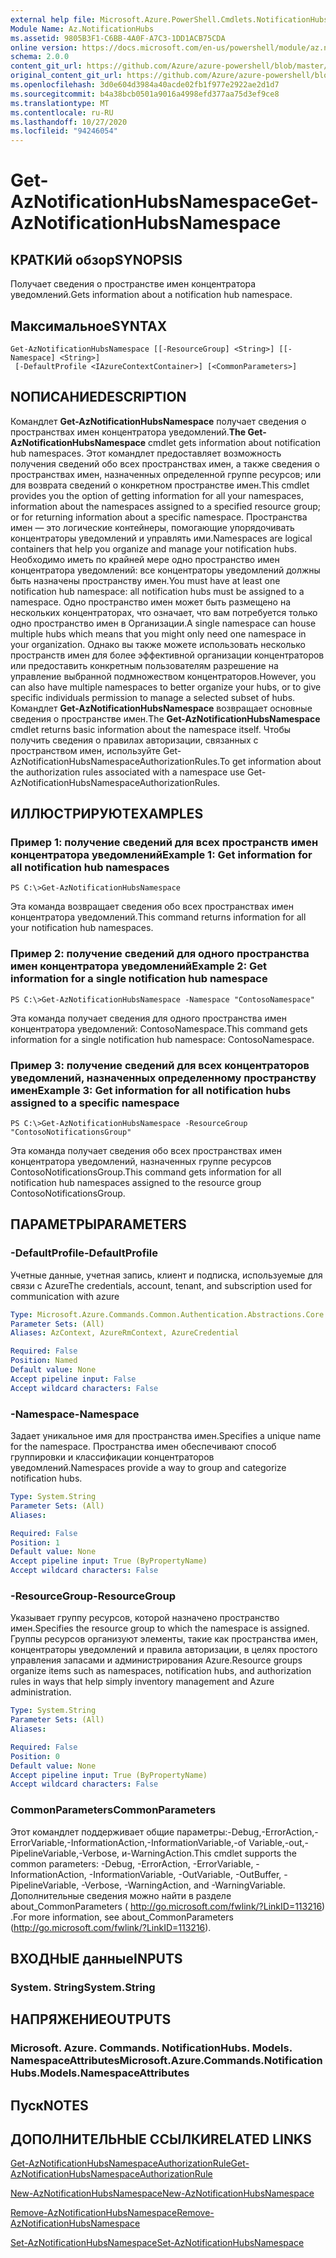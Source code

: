 ```yaml
---
external help file: Microsoft.Azure.PowerShell.Cmdlets.NotificationHubs.dll-Help.xml
Module Name: Az.NotificationHubs
ms.assetid: 9805B3F1-C6BB-4A0F-A7C3-1DD1ACB75CDA
online version: https://docs.microsoft.com/en-us/powershell/module/az.notificationhubs/get-aznotificationhubsnamespace
schema: 2.0.0
content_git_url: https://github.com/Azure/azure-powershell/blob/master/src/NotificationHubs/NotificationHubs/help/Get-AzNotificationHubsNamespace.md
original_content_git_url: https://github.com/Azure/azure-powershell/blob/master/src/NotificationHubs/NotificationHubs/help/Get-AzNotificationHubsNamespace.md
ms.openlocfilehash: 3d0e604d3984a40acde02fb1f977e2922ae2d1d7
ms.sourcegitcommit: b4a38bcb0501a9016a4998efd377aa75d3ef9ce8
ms.translationtype: MT
ms.contentlocale: ru-RU
ms.lasthandoff: 10/27/2020
ms.locfileid: "94246054"
---
```

# <span data-ttu-id="ebe61-101">Get-AzNotificationHubsNamespace</span><span class="sxs-lookup"><span data-stu-id="ebe61-101">Get-AzNotificationHubsNamespace</span></span>

## <span data-ttu-id="ebe61-102">КРАТКИй обзор</span><span class="sxs-lookup"><span data-stu-id="ebe61-102">SYNOPSIS</span></span>
<span data-ttu-id="ebe61-103">Получает сведения о пространстве имен концентратора уведомлений.</span><span class="sxs-lookup"><span data-stu-id="ebe61-103">Gets information about a notification hub namespace.</span></span>

## <span data-ttu-id="ebe61-104">Максимальное</span><span class="sxs-lookup"><span data-stu-id="ebe61-104">SYNTAX</span></span>

```
Get-AzNotificationHubsNamespace [[-ResourceGroup] <String>] [[-Namespace] <String>]
 [-DefaultProfile <IAzureContextContainer>] [<CommonParameters>]
```

## <span data-ttu-id="ebe61-105">NОПИСАНИЕ</span><span class="sxs-lookup"><span data-stu-id="ebe61-105">DESCRIPTION</span></span>
<span data-ttu-id="ebe61-106">Командлет **Get-AzNotificationHubsNamespace** получает сведения о пространствах имен концентратора уведомлений.</span><span class="sxs-lookup"><span data-stu-id="ebe61-106">**The Get-AzNotificationHubsNamespace** cmdlet gets information about notification hub namespaces.</span></span>
<span data-ttu-id="ebe61-107">Этот командлет предоставляет возможность получения сведений обо всех пространствах имен, а также сведения о пространствах имен, назначенных определенной группе ресурсов; или для возврата сведений о конкретном пространстве имен.</span><span class="sxs-lookup"><span data-stu-id="ebe61-107">This cmdlet provides you the option of getting information for all your namespaces, information about the namespaces assigned to a specified resource group; or for returning information about a specific namespace.</span></span>
<span data-ttu-id="ebe61-108">Пространства имен — это логические контейнеры, помогающие упорядочивать концентраторы уведомлений и управлять ими.</span><span class="sxs-lookup"><span data-stu-id="ebe61-108">Namespaces are logical containers that help you organize and manage your notification hubs.</span></span>
<span data-ttu-id="ebe61-109">Необходимо иметь по крайней мере одно пространство имен концентратора уведомлений: все концентраторы уведомлений должны быть назначены пространству имен.</span><span class="sxs-lookup"><span data-stu-id="ebe61-109">You must have at least one notification hub namespace: all notification hubs must be assigned to a namespace.</span></span>
<span data-ttu-id="ebe61-110">Одно пространство имен может быть размещено на нескольких концентраторах, что означает, что вам потребуется только одно пространство имен в Организации.</span><span class="sxs-lookup"><span data-stu-id="ebe61-110">A single namespace can house multiple hubs which means that you might only need one namespace in your organization.</span></span>
<span data-ttu-id="ebe61-111">Однако вы также можете использовать несколько пространств имен для более эффективной организации концентраторов или предоставить конкретным пользователям разрешение на управление выбранной подмножеством концентраторов.</span><span class="sxs-lookup"><span data-stu-id="ebe61-111">However, you can also have multiple namespaces to better organize your hubs, or to give specific individuals permission to manage a selected subset of hubs.</span></span>
<span data-ttu-id="ebe61-112">Командлет **Get-AzNotificationHubsNamespace** возвращает основные сведения о пространстве имен.</span><span class="sxs-lookup"><span data-stu-id="ebe61-112">The **Get-AzNotificationHubsNamespace** cmdlet returns basic information about the namespace itself.</span></span>
<span data-ttu-id="ebe61-113">Чтобы получить сведения о правилах авторизации, связанных с пространством имен, используйте Get-AzNotificationHubsNamespaceAuthorizationRules.</span><span class="sxs-lookup"><span data-stu-id="ebe61-113">To get information about the authorization rules associated with a namespace use Get-AzNotificationHubsNamespaceAuthorizationRules.</span></span>

## <span data-ttu-id="ebe61-114">ИЛЛЮСТРИРУЮТ</span><span class="sxs-lookup"><span data-stu-id="ebe61-114">EXAMPLES</span></span>

### <span data-ttu-id="ebe61-115">Пример 1: получение сведений для всех пространств имен концентратора уведомлений</span><span class="sxs-lookup"><span data-stu-id="ebe61-115">Example 1: Get information for all notification hub namespaces</span></span>
```
PS C:\>Get-AzNotificationHubsNamespace
```

<span data-ttu-id="ebe61-116">Эта команда возвращает сведения обо всех пространствах имен концентратора уведомлений.</span><span class="sxs-lookup"><span data-stu-id="ebe61-116">This command returns information for all your notification hub namespaces.</span></span>

### <span data-ttu-id="ebe61-117">Пример 2: получение сведений для одного пространства имен концентратора уведомлений</span><span class="sxs-lookup"><span data-stu-id="ebe61-117">Example 2: Get information for a single notification hub namespace</span></span>
```
PS C:\>Get-AzNotificationHubsNamespace -Namespace "ContosoNamespace"
```

<span data-ttu-id="ebe61-118">Эта команда получает сведения для одного пространства имен концентратора уведомлений: ContosoNamespace.</span><span class="sxs-lookup"><span data-stu-id="ebe61-118">This command gets information for a single notification hub namespace: ContosoNamespace.</span></span>

### <span data-ttu-id="ebe61-119">Пример 3: получение сведений для всех концентраторов уведомлений, назначенных определенному пространству имен</span><span class="sxs-lookup"><span data-stu-id="ebe61-119">Example 3: Get information for all notification hubs assigned to a specific namespace</span></span>
```
PS C:\>Get-AzNotificationHubsNamespace -ResourceGroup "ContosoNotificationsGroup"
```

<span data-ttu-id="ebe61-120">Эта команда получает сведения обо всех пространствах имен концентратора уведомлений, назначенных группе ресурсов ContosoNotificationsGroup.</span><span class="sxs-lookup"><span data-stu-id="ebe61-120">This command gets information for all notification hub namespaces assigned to the resource group ContosoNotificationsGroup.</span></span>

## <span data-ttu-id="ebe61-121">ПАРАМЕТРЫ</span><span class="sxs-lookup"><span data-stu-id="ebe61-121">PARAMETERS</span></span>

### <span data-ttu-id="ebe61-122">-DefaultProfile</span><span class="sxs-lookup"><span data-stu-id="ebe61-122">-DefaultProfile</span></span>
<span data-ttu-id="ebe61-123">Учетные данные, учетная запись, клиент и подписка, используемые для связи с Azure</span><span class="sxs-lookup"><span data-stu-id="ebe61-123">The credentials, account, tenant, and subscription used for communication with azure</span></span>

```yaml
Type: Microsoft.Azure.Commands.Common.Authentication.Abstractions.Core.IAzureContextContainer
Parameter Sets: (All)
Aliases: AzContext, AzureRmContext, AzureCredential

Required: False
Position: Named
Default value: None
Accept pipeline input: False
Accept wildcard characters: False
```

### <span data-ttu-id="ebe61-124">-Namespace</span><span class="sxs-lookup"><span data-stu-id="ebe61-124">-Namespace</span></span>
<span data-ttu-id="ebe61-125">Задает уникальное имя для пространства имен.</span><span class="sxs-lookup"><span data-stu-id="ebe61-125">Specifies a unique name for the namespace.</span></span>
<span data-ttu-id="ebe61-126">Пространства имен обеспечивают способ группировки и классификации концентраторов уведомлений.</span><span class="sxs-lookup"><span data-stu-id="ebe61-126">Namespaces provide a way to group and categorize notification hubs.</span></span>

```yaml
Type: System.String
Parameter Sets: (All)
Aliases:

Required: False
Position: 1
Default value: None
Accept pipeline input: True (ByPropertyName)
Accept wildcard characters: False
```

### <span data-ttu-id="ebe61-127">-ResourceGroup</span><span class="sxs-lookup"><span data-stu-id="ebe61-127">-ResourceGroup</span></span>
<span data-ttu-id="ebe61-128">Указывает группу ресурсов, которой назначено пространство имен.</span><span class="sxs-lookup"><span data-stu-id="ebe61-128">Specifies the resource group to which the namespace is assigned.</span></span>
<span data-ttu-id="ebe61-129">Группы ресурсов организуют элементы, такие как пространства имен, концентраторы уведомлений и правила авторизации, в целях простого управления запасами и администрирования Azure.</span><span class="sxs-lookup"><span data-stu-id="ebe61-129">Resource groups organize items such as namespaces, notification hubs, and authorization rules in ways that help simply inventory management and Azure administration.</span></span>

```yaml
Type: System.String
Parameter Sets: (All)
Aliases:

Required: False
Position: 0
Default value: None
Accept pipeline input: True (ByPropertyName)
Accept wildcard characters: False
```

### <span data-ttu-id="ebe61-130">CommonParameters</span><span class="sxs-lookup"><span data-stu-id="ebe61-130">CommonParameters</span></span>
<span data-ttu-id="ebe61-131">Этот командлет поддерживает общие параметры:-Debug,-ErrorAction,-ErrorVariable,-InformationAction,-InformationVariable,-of Variable,-out,-PipelineVariable,-Verbose, и-WarningAction.</span><span class="sxs-lookup"><span data-stu-id="ebe61-131">This cmdlet supports the common parameters: -Debug, -ErrorAction, -ErrorVariable, -InformationAction, -InformationVariable, -OutVariable, -OutBuffer, -PipelineVariable, -Verbose, -WarningAction, and -WarningVariable.</span></span> <span data-ttu-id="ebe61-132">Дополнительные сведения можно найти в разделе about_CommonParameters ( http://go.microsoft.com/fwlink/?LinkID=113216) .</span><span class="sxs-lookup"><span data-stu-id="ebe61-132">For more information, see about_CommonParameters (http://go.microsoft.com/fwlink/?LinkID=113216).</span></span>

## <span data-ttu-id="ebe61-133">ВХОДНЫЕ данные</span><span class="sxs-lookup"><span data-stu-id="ebe61-133">INPUTS</span></span>

### <span data-ttu-id="ebe61-134">System. String</span><span class="sxs-lookup"><span data-stu-id="ebe61-134">System.String</span></span>

## <span data-ttu-id="ebe61-135">НАПРЯЖЕНИЕ</span><span class="sxs-lookup"><span data-stu-id="ebe61-135">OUTPUTS</span></span>

### <span data-ttu-id="ebe61-136">Microsoft. Azure. Commands. NotificationHubs. Models. NamespaceAttributes</span><span class="sxs-lookup"><span data-stu-id="ebe61-136">Microsoft.Azure.Commands.NotificationHubs.Models.NamespaceAttributes</span></span>

## <span data-ttu-id="ebe61-137">Пуск</span><span class="sxs-lookup"><span data-stu-id="ebe61-137">NOTES</span></span>

## <span data-ttu-id="ebe61-138">ДОПОЛНИТЕЛЬНЫЕ ССЫЛКИ</span><span class="sxs-lookup"><span data-stu-id="ebe61-138">RELATED LINKS</span></span>

[<span data-ttu-id="ebe61-139">Get-AzNotificationHubsNamespaceAuthorizationRule</span><span class="sxs-lookup"><span data-stu-id="ebe61-139">Get-AzNotificationHubsNamespaceAuthorizationRule</span></span>](./Get-AzNotificationHubsNamespaceAuthorizationRule.md)

[<span data-ttu-id="ebe61-140">New-AzNotificationHubsNamespace</span><span class="sxs-lookup"><span data-stu-id="ebe61-140">New-AzNotificationHubsNamespace</span></span>](./New-AzNotificationHubsNamespace.md)

[<span data-ttu-id="ebe61-141">Remove-AzNotificationHubsNamespace</span><span class="sxs-lookup"><span data-stu-id="ebe61-141">Remove-AzNotificationHubsNamespace</span></span>](./Remove-AzNotificationHubsNamespace.md)

[<span data-ttu-id="ebe61-142">Set-AzNotificationHubsNamespace</span><span class="sxs-lookup"><span data-stu-id="ebe61-142">Set-AzNotificationHubsNamespace</span></span>](./Set-AzNotificationHubsNamespace.md)


